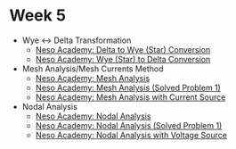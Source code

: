 # Week 5

- Wye ↔ Delta Transformation
    - [Neso Academy: Delta to Wye (Star) Conversion](https://www.youtube.com/watch?v=7np1d5ez1hs&list=PLBlnK6fEyqRgLR-hMp7wem-bdVN1iEhsh&index=61)
    - [Neso Academy: Wye (Star) to Delta Conversion](https://www.youtube.com/watch?v=5_mmZNkn9J0&list=PLBlnK6fEyqRgLR-hMp7wem-bdVN1iEhsh&index=62)
- Mesh Analysis/Mesh Currents Method
    - [Neso Academy: Mesh Analysis](https://www.youtube.com/watch?v=SkBAJ7TooDk&list=PLBlnK6fEyqRgLR-hMp7wem-bdVN1iEhsh&index=32)
    - [Neso Academy: Mesh Analysis (Solved Problem 1)](https://www.youtube.com/watch?v=Ue3ozP_CSL4&list=PLBlnK6fEyqRgLR-hMp7wem-bdVN1iEhsh&index=33)
    - [Neso Academy: Mesh Analysis with Current Source](https://www.youtube.com/watch?v=s5svOTeKnOE&list=PLBlnK6fEyqRgLR-hMp7wem-bdVN1iEhsh&index=35)
- Nodal Analysis
    - [Neso Academy: Nodal Analysis](https://www.youtube.com/watch?v=fHj2RdOnTqg&list=PLBlnK6fEyqRgLR-hMp7wem-bdVN1iEhsh&index=38)
    - [Neso Academy: Nodal Analysis (Solved Problem 1)](https://www.youtube.com/watch?v=Mwu1zaA8_f4&list=PLBlnK6fEyqRgLR-hMp7wem-bdVN1iEhsh&index=39)
    - [Neso Academy: Nodal Analysis with Voltage Source](https://www.youtube.com/watch?v=oIdRFBdVcmM&list=PLBlnK6fEyqRgLR-hMp7wem-bdVN1iEhsh&index=40)
